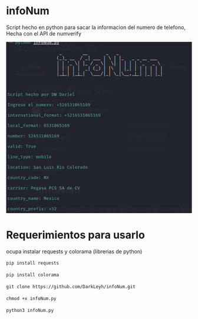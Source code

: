 # infoNum
Script hecho en python para sacar la informacion del numero de telefono, Hecha con el API de numverify

<img src="https://github.com/DarkLeyh/infoNum/blob/main/infoImg.png">

# Requerimientos para usarlo

ocupa instalar requests y colorama (librerias de python)

~~~
pip install requests

pip install colorama

git clone https://github.com/DarkLeyh/infoNum.git

chmod +x infoNum.py

python3 infoNum.py
~~~
